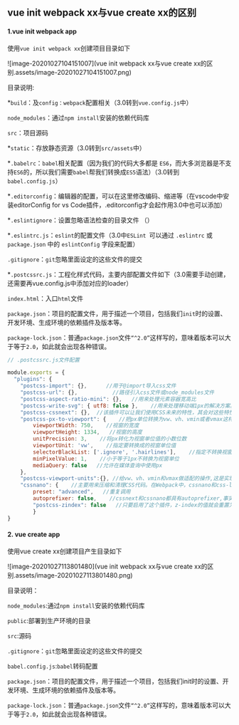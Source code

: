 ## vue init webpack xx与vue create xx的区别

#### 1.vue init webpack app

使用`vue init webpack xx`创建项目目录如下

![image-20201027104151007](vue init webpack xx与vue create xx的区别.assets/image-20201027104151007.png)

目录说明:

*`build`：及`config：webpack`配置相关（3.0转到`vue.config.js`中）

`node_modules`：通过`npm install`安装的依赖代码库

`src`：项目源码

*`static`：存放静态资源（3.0转到`src/assets`中）

*`.babelrc`：`babel`相关配置（因为我们的代码大多都是    `ES6`，而大多浏览器是不支持`ES6`的，所以我们需要`babel`帮我们转换成`ES5`语法）（3.0转到`babel.config.js`）

*`.editorconfig`：编辑器的配置，可以在这里修改编码、缩进等（在vscode中安装editorConfig for vs Code插件，.editorconfig才会起作用3.0中也可以添加）

*`.eslintignore`：设置忽略语法检查的目录文件 （）

*`.eslintrc.js`：`eslint`的配置文件（3.0中`ESLint `可以通过 `.eslintrc` 或 `package.json` 中的 `eslintConfig` 字段来配置）

`.gitignore`：`git`忽略里面设定的这些文件的提交 

*`.postcssrc.js`：工程化样式代码，主要内部配置文件如下（3.0需要手动创建，还需要再vue.config.js中添加对应的loader）

`index.html`：入口`html`文件 

`package.json`：项目的配置文件，用于描述一个项目，包括我们`init`时的设置、开发环境、生成环境的依赖插件及版本等。 

`package-lock.json`：普通`package.json`文件`“^2.0”`这样写的，意味着版本可以大于等于`2.0`，如此就会出现各种错误。

```js
// .postcssrc.js文件配置

module.exports = {
  "plugins": {
    "postcss-import": {},      //用于@import导入css文件
    "postcss-url": {},           //路径引入css文件或node_modules文件
    "postcss-aspect-ratio-mini": {},   //用来处理元素容器宽高比
    "postcss-write-svg": { utf8: false },    //用来处理移动端1px的解决方案。该插件主要使用的是border-image和background来做1px的相关处理。
    "postcss-cssnext": {},  //该插件可以让我们使用CSS未来的特性，其会对这些特性做相关的兼容性处理。
    "postcss-px-to-viewport": {    //把px单位转换为vw、vh、vmin或者vmax这样的视窗单位，也是vw适配方案的核心插件之一。
    	viewportWidth: 750,    //视窗的宽度
    	viewportHeight: 1334,   //视窗的高度
    	unitPrecision: 3,    //将px转化为视窗单位值的小数位数
    	viewportUnit: 'vw',    //指定要转换成的视窗单位值
    	selectorBlackList: ['.ignore', '.hairlines'],    //指定不转换视窗单位值得类，可以自定义，可以无限添加
    	minPixelValue: 1,    //小于等于1px不转换为视窗单位
    	mediaQuery: false   //允许在媒体查询中使用px
    },
    "postcss-viewport-units":{}, //给vw、vh、vmin和vmax做适配的操作,这是实现vw布局必不可少的一个插件
    "cssnano": {    //主要用来压缩和清理CSS代码。在Webpack中，cssnano和css-loader捆绑在一起，所以不需要自己加载它。
    	preset: "advanced",   //重复调用
    	autoprefixer: false,    //cssnext和cssnano都具有autoprefixer,事实上只需要一个，所以把默认的autoprefixer删除掉，然后把cssnano中的autoprefixer设置为false。
    	"postcss-zindex": false   //只要启用了这个插件，z-index的值就会重置为1
 		}
}
```

#### 2. vue create app

使用vue create xx创建项目产生目录如下

![image-20201027113801480](vue init webpack xx与vue create xx的区别.assets/image-20201027113801480.png)

目录说明：

`node_modules`:通过`npm install`安装的依赖代码库 

`public`:部署到生产环境的目录 

`src`:源码 

`.gitignore`：`git`忽略里面设定的这些文件的提交 

`babel.config.js`:`babel`转码配置 

`package.json`：项目的配置文件，用于描述一个项目，包括我们init时的设置、开发环境、生成环境的依赖插件及版本等。 

`package-lock.json`：普通`package.json`文件`“^2.0”`这样写的，意味着版本可以大于等于`2.0`，如此就会出现各种错误。

